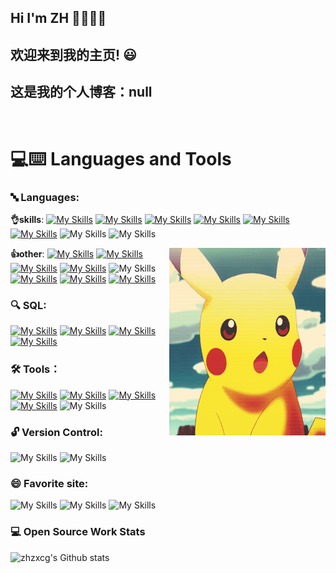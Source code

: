 

## Hi I'm ZH 👋👋👋👋

## 欢迎来到我的主页! 😃
## 这是我的个人博客：null
<br>

# 💻:keyboard: Languages and Tools 


### 🔤 Languages:

  **👌skills**: 
    [![My Skills](https://skillicons.dev/icons?i=java)](https://skillicons.dev)
    [![My Skills](https://skillicons.dev/icons?i=spring)](https://skillicons.dev)
    [![My Skills](https://skillicons.dev/icons?i=linux)](https://skillicons.dev)
    [![My Skills](https://skillicons.dev/icons?i=maven)](https://skillicons.dev)
    [![My Skills](https://skillicons.dev/icons?i=docker)](https://skillicons.dev)
    [![My Skills](https://skillicons.dev/icons?i=kafka)](https://skillicons.dev)
    ![My Skills](https://go-skill-icons.vercel.app/api/icons?i=redis&theme=light)
    ![My Skills](https://go-skill-icons.vercel.app/api/icons?i=rabbitmq&theme=light)
    
   <div align="right">
    <img src="https://github.com/zhzxc/zhzxc/blob/main/R.gif" alt="Image" align="right" height="300px" width="250px">
  </div>
   
  **👍other**: 
     [![My Skills](https://skillicons.dev/icons?i=vue)](https://skillicons.dev)
     [![My Skills](https://skillicons.dev/icons?i=npm)](https://skillicons.dev)
     [![My Skills](https://skillicons.dev/icons?i=jquery)](https://skillicons.dev)
     [![My Skills](https://skillicons.dev/icons?i=js)](https://skillicons.dev)
     ![My Skills](https://go-skill-icons.vercel.app/api/icons?i=nodejs&theme=light)
     [![My Skills](https://skillicons.dev/icons?i=html)](https://skillicons.dev) 
     [![My Skills](https://skillicons.dev/icons?i=css)](https://skillicons.dev) 
     [![My Skills](https://skillicons.dev/icons?i=nginx)](https://skillicons.dev) 

 ### 🔍 SQL:
   [![My Skills](https://skillicons.dev/icons?i=mysql)](https://skillicons.dev)
   [![My Skills](https://skillicons.dev/icons?i=mongodb)](https://skillicons.dev)
   [![My Skills](https://skillicons.dev/icons?i=postgres)](https://skillicons.dev)
   [![My Skills](https://skillicons.dev/icons?i=oracle)](https://skillicons.dev)
  ### 🛠 Tools：
  [![My Skills](https://skillicons.dev/icons?i=idea)](https://skillicons.dev)
  [![My Skills](https://skillicons.dev/icons?i=eclipse)](https://skillicons.dev) 
  [![My Skills](https://skillicons.dev/icons?i=webstorm)](https://skillicons.dev)
  [![My Skills](https://skillicons.dev/icons?i=vscode)](https://skillicons.dev)
  ![My Skills](https://go-skill-icons.vercel.app/api/icons?i=datagrip&theme=light)
  
 ### 🔓 Version Control:
   ![My Skills](https://go-skill-icons.vercel.app/api/icons?i=git&theme=light)
   ![My Skills](https://go-skill-icons.vercel.app/api/icons?i=github&theme=light)
  
 ### 😄 Favorite site:
  ![My Skills](https://go-skill-icons.vercel.app/api/icons?i=leetcode&theme=light)
 ![My Skills](https://go-skill-icons.vercel.app/api/icons?i=chatgpt&theme=light)
  ![My Skills](https://go-skill-icons.vercel.app/api/icons?i=chrome&theme=light)

   
  


### 💻 Open Source Work Stats
![zhzxcg's Github stats](https://github-readme-stats.vercel.app/api?username=zhzxc&hide=contribs,prs&count_private=true&show_icons=true)
